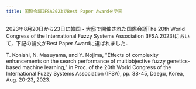 ```yaml
---
title: 国際会議IFSA2023でBest Paper Awardを受賞
---
```


2023年8月20日から23日に韓国・大邸で開催された国際会議The 20th World Congress of the International Fuzzy Systems Association (IFSA 2023)において，下記の論文がBest Paper Awardに選ばれました．

T. Konishi, N. Masuyama, and Y. Nojima, "Effects of complexity enhancements on the search performance of multiobjective fuzzy genetics-based machine learning," in Proc. of the 20th World Congress of the International Fuzzy Systems Association (IFSA), pp. 38-45, Daegu, Korea, Aug. 20-23, 2023.


